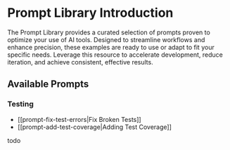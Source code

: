 # Prompt Library Introduction

The Prompt Library provides a curated selection of prompts proven to optimize your use of AI tools. Designed to streamline workflows and enhance precision, these examples are ready to use or adapt to fit your specific needs. Leverage this resource to accelerate development, reduce iteration, and achieve consistent, effective results.

## Available Prompts

### Testing
- [[prompt-fix-test-errors|Fix Broken Tests]]
- [[prompt-add-test-coverage|Adding Test Coverage]]

todo